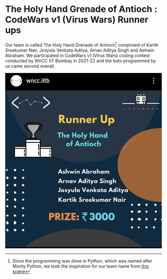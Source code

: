 # The Holy Hand Grenade of Antioch : CodeWars v1 (Virus Wars) Runner ups

Our team is called The Holy Hand Grenade of Antioch[^1] comprised of Kartik Sreekumar Nair, Josyula Venkata Aditya, Arnav Aditya Singh and Ashwin Abraham.
We participated in CodeWars v1 (Virus Wars) coding contest conducted by WnCC IIT Bombay in 2021-22 and the bots programmed by us
came second overall.

[^1]: Since the programming was done in Python, which was named after Monty Python, we took the inspiration for our team name from [this scene](https://www.youtube.com/watch?v=xOrgLj9lOwk)

![image description](runner_up.jpg)

